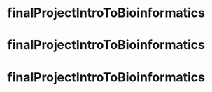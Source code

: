 # finalProjectIntroToBioinformatics
# finalProjectIntroToBioinformatics
# finalProjectIntroToBioinformatics

